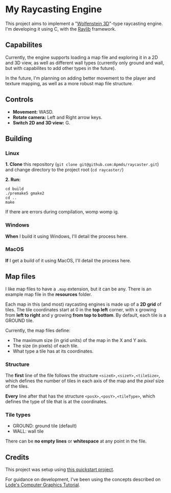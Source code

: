 # My Raycasting Engine

This project aims to implement a "[Wolfenstein 3D](https://pt.wikipedia.org/wiki/Wolfenstein_3D)"-type raycasting engine. I'm developing it using C, with the [Raylib](https://www.raylib.com/) framework.

## Capabilites

Currently, the engine supports loading a map file and exploring it in a 2D and 3D view, as well as different wall types (currently only ground and wall, but with capabilites to add other types in the future).

In the future, I'm planning on adding better movement to the player and texture mapping, as well as a more robust map file structure.

## Controls

- **Movement:** WASD.
- **Rotate camera:** Left and Right arrow keys.
- **Switch 2D and 3D view:** G. 

## Building
### Linux
**1. Clone** this repository (```git clone git@github.com:Apmds/raycaster.git```) and change directory to the project root (```cd raycaster/```)

**2. Run:**
```
cd build
./premake5 gmake2
cd ..
make
```
If there are errors during compilation, womp womp ig.

### Windows
**When** I build it using Windows, I'll detail the process here.

### MacOS
**If** I get a build of it using MacOS, I'll detail the process here.


## Map files
I like map files to have a ```.map``` extension, but it can be any. There is an example map file in the **resources** folder.

Each map in this (and most) raycasting engines is made up of a **2D grid** of tiles.
The tile coordinates start at 0 in the **top left** corner, with x growing from **left to right** and y growing **from top to bottom**. By default, each tile is a GROUND tile.

Currently, the map files define:
- The maximum size (in grid units) of the map in the X and Y axis.
- The size (in pixels) of each tile.
- What type a tile has at its coordinates.

### Structure
The **first** line of the file follows the structure ```<sizeX>,<sizeY>,<tileSize>```, which defines the number of tiles in each axis of the map and the _pixel_ size of the tiles.

**Every** line after that has the structure ```<posX>,<posY>,<tileType>```, which defines the type of tile that is at the coordinates.

### Tile types
- GROUND: ground tile (default)
- WALL: wall tile

There can be **no empty lines** or **whitespace** at any point in the file.

## Credits

This project was setup using [this quickstart project](https://github.com/raylib-extras/raylib-quickstart/).

For guidance on development, I've been using the concepts described on [Lode's Computer Graphics Tutorial](https://lodev.org/cgtutor/raycasting.html).
